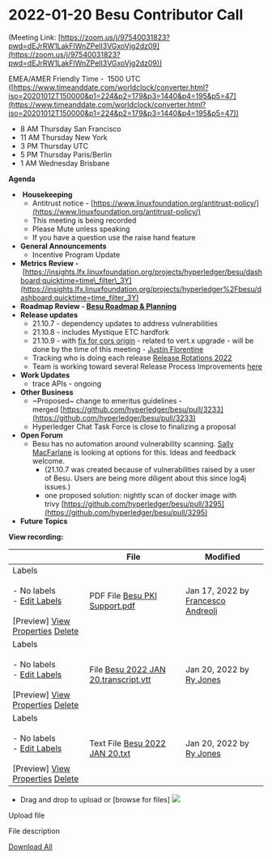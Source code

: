 # 2022-01-20 Besu Contributor Call

(Meeting Link: ⁨[https://zoom.us/j/97540031823?pwd=dEJrRW1LakFlWnZPelI3VGxoVjg2dz09](https://zoom.us/j/97540031823?pwd=dEJrRW1LakFlWnZPelI3VGxoVjg2dz09))

EMEA/AMER Friendly Time -  1500 UTC ([https://www.timeanddate.com/worldclock/converter.html?iso=20201012T150000&p1=224&p2=179&p3=1440&p4=195&p5=47](https://www.timeanddate.com/worldclock/converter.html?iso=20201012T150000&p1=224&p2=179&p3=1440&p4=195&p5=47))

- 8 AM Thursday San Francisco
- 11 AM Thursday New York
- 3 PM Thursday UTC
- 5 PM Thursday Paris/Berlin
- 1 AM Wednesday Brisbane

**Agenda**

-  **Housekeeping**
  - Antitrust notice - [https://www.linuxfoundation.org/antitrust-policy/](https://www.linuxfoundation.org/antitrust-policy/)
  - This meeting is being recorded
  - Please Mute unless speaking
  - If you have a question use the raise hand feature
- **General Announcements**
  - Incentive Program Update
- **Metrics Review -** [https://insights.lfx.linuxfoundation.org/projects/hyperledger/besu/dashboard;quicktime=time\_filter\_3Y](https://insights.lfx.linuxfoundation.org/projects/hyperledger%2Fbesu/dashboard;quicktime=time_filter_3Y)
- **Roadmap Review - [Besu Roadmap & Planning](../../../../besu/besu-roadmap-planning.md)**
- **Release updates**
  - 21.10.7 - dependency updates to address vulnerabilities
  - 21.10.8 - includes Mystique ETC hardfork
  - 21.10.9 - with [fix for cors origin](https://github.com/hyperledger/besu/pull/3296) - related to vert.x upgrade - will be done by the time of this meeting - [Justin Florentine](https://lf-hyperledger.atlassian.net/wiki/people/60be12f85c64b100711c51d4?ref=confluence)
  - Tracking who is doing each release [Release Rotations 2022](../../../../besu/developing-and-conventions/releasing/archive/release-rotations-2022.md)
  - Team is working toward several Release Process Improvements [here](https://lf-hyperledger.atlassian.net/wiki/display/BESU/Release+Process+Improvement)
- **Work Updates**
  - trace APIs - ongoing
- **Other Business** 
  - ~Proposed~ change to emeritus guidelines - merged [https://github.com/hyperledger/besu/pull/3233](https://github.com/hyperledger/besu/pull/3233)
  - Hyperledger Chat Task Force is close to finalizing a proposal
- **Open Forum**
  - Besu has no automation around vulnerability scanning. [Sally MacFarlane](https://lf-hyperledger.atlassian.net/wiki/people/5a98a5f381617c2a79536306?ref=confluence) is looking at options for this. Ideas and feedback welcome.
    - (21.10.7 was created because of vulnerabilities raised by a user of Besu. Users are being more diligent about this since log4j issues.)
    - one proposed solution: nightly scan of docker image with trivy [https://github.com/hyperledger/besu/pull/3295](https://github.com/hyperledger/besu/pull/3295)
- **Future Topics**

  

**View recording:** 

   

|     | File | Modified |
| --- | --- | --- |
| Labels<br><br>- No labels<br>- [Edit Labels](#)<br><br>[Preview] [View](/wiki/download/attachments/22155282/Besu+PKI+Support.pdf?version=1) [Properties](/wiki/pages/editattachment.action?pageId=22155282&fileName=Besu+PKI+Support.pdf&isFromPageView=true) [Delete](/wiki/pages/confirmattachmentremoval.action?pageId=22155282&fileName=Besu+PKI+Support.pdf) | PDF File [Besu PKI Support.pdf](/wiki/download/attachments/22155282/Besu%20PKI%20Support.pdf?api=v2) | Jan 17, 2022 by [Francesco Andreoli](/wiki/people/610104864e8d8d0069291688) |
| Labels<br><br>- No labels<br>- [Edit Labels](#)<br><br>[Preview] [View](/wiki/download/attachments/22155282/Besu+2022+JAN+20.transcript.vtt?version=1) [Properties](/wiki/pages/editattachment.action?pageId=22155282&fileName=Besu+2022+JAN+20.transcript.vtt&isFromPageView=true) [Delete](/wiki/pages/confirmattachmentremoval.action?pageId=22155282&fileName=Besu+2022+JAN+20.transcript.vtt) | File [Besu 2022 JAN 20.transcript.vtt](/wiki/download/attachments/22155282/Besu%202022%20JAN%2020.transcript.vtt?api=v2) | Jan 20, 2022 by [Ry Jones](/wiki/people/557058:078cecfc-fb17-4d9a-8759-b5b74efa6850) |
| Labels<br><br>- No labels<br>- [Edit Labels](#)<br><br>[Preview] [View](/wiki/download/attachments/22155282/Besu+2022+JAN+20.txt?version=1) [Properties](/wiki/pages/editattachment.action?pageId=22155282&fileName=Besu+2022+JAN+20.txt&isFromPageView=true) [Delete](/wiki/pages/confirmattachmentremoval.action?pageId=22155282&fileName=Besu+2022+JAN+20.txt) | Text File [Besu 2022 JAN 20.txt](/wiki/download/attachments/22155282/Besu%202022%20JAN%2020.txt?api=v2) | Jan 20, 2022 by [Ry Jones](/wiki/people/557058:078cecfc-fb17-4d9a-8759-b5b74efa6850) |

- Drag and drop to upload or [browse for files] ![](/wiki/images/icons/wait.gif)

Upload file 

File description  

[Download All](/wiki/download/all_attachments?pageId=22155282)